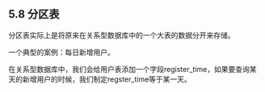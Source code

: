 ## 5.8 分区表

分区表实际上是将原来在关系型数据库中的一个大表的数据分开来存储。

一个典型的案例：每日新增用户。

在关系型数据库中，我们会给用户表添加一个字段register\_time，如果要查询某天的新增用户的时候，我们制定regster\_time等于某一天。

